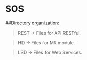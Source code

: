 # SOS

##Directory organization:

> REST -> Files for API RESTful.

> HD -> Files for MR module.

> LSD -> Files for Web Services.
